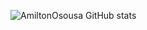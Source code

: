 

  ![AmiltonOsousa GitHub stats](https://github-readme-stats.vercel.app/api?username=AmiltonOsousa&show_icons=true&theme=radical)
